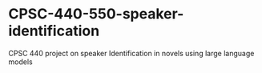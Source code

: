 # CPSC-440-550-speaker-identification
CPSC 440 project on speaker Identification in novels using large language models

